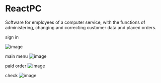 # ReactPC
Software for employees of a computer service, with the functions of administering, changing and correcting customer data and placed orders.

sign in

![image](https://user-images.githubusercontent.com/50268595/179282364-fb026cb6-cd78-4d0b-8323-f89f64b5e38a.png)


main menu
![image](https://user-images.githubusercontent.com/50268595/179282459-3e9479d5-88e6-4997-bd39-b77fc04a8d82.png)


paid order
![image](https://user-images.githubusercontent.com/50268595/179282545-ec245bdb-4229-4678-aa0e-e0710b852bde.png)

check
![image](https://user-images.githubusercontent.com/50268595/179282592-ae22f5b4-640b-4788-a82c-2d7099ce96b2.png)
